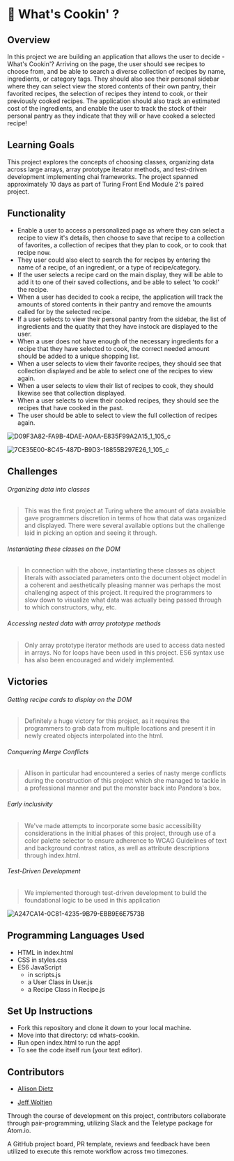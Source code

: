 # 🍔 What's Cookin' ? 
  
## Overview 

In this project we are building an application that allows the user to decide - What's Cookin'? Arriving on the page, the user should see recipes to choose from, and be able to search a diverse collection of recipes by name, ingredients, or category tags. They should also see their personal sidebar where they can select view the stored contents of their own pantry, their favorited recipes, the selection of recipes they intend to cook, or their previously cooked recipes. 
The application should also track an estimated cost of the ingredients, and enable the user to track the stock of their personal pantry as they indicate that they will or have cooked a selected recipe!

## Learning Goals

This project explores the concepts of choosing classes, organizing data across large arrays, array prototype iterator methods, and test-driven development implementing chai frameworks. The project spanned approximately 10 days as part of Turing Front End Module 2's paired project. 

## Functionality

 - Enable a user to access a personalized page as where they can select a recipe to view it's details, then choose to save that recipe to a collection of favorites, a collection of recipes that they plan to cook, or to cook that recipe now.
- They user could also elect to search the for recipes by entering the name of a recipe, of an ingredient, or a type of recipe/category.
- If the user selects a recipe card on the main display, they will be able to add it to one of their saved collections, and be able to select 'to cook!' the recipe.
- When a user has decided to cook a recipe, the application will track the amounts of stored contents in their pantry and remove the amounts called for by the selected recipe.
- If a user selects to view their personal pantry from the sidebar, the list of ingredients and the quatity that they have instock are displayed to the user.
- When a user does not have enough of the necessary ingredients for a recipe that they have selected to cook, the correct needed amount should be added to a unique shopping list.
- When a user selects to view their favorite recipes, they should see that collection displayed and be able to select one of the recipes to view again.
- When a user selects to view their list of recipes to cook, they should likewise see that collection displayed.
- When a user selects to view their cooked recipes, they should see the recipes that have cooked in the past.
- The user should be able to select to view the full collection of recipes again.

![D09F3A82-FA9B-4DAE-A0AA-E835F99A2A15_1_105_c](https://user-images.githubusercontent.com/64617223/96833229-4ded8f00-13fd-11eb-83ef-d5aeda9ae80b.jpeg)

![7CE35E00-8C45-487D-B9D3-18855B297E26_1_105_c](https://user-images.githubusercontent.com/64617223/96833369-8a20ef80-13fd-11eb-84f8-4ce8b1e16247.jpeg)

## Challenges 


###### Organizing data into classes
  > This was the first project at Turing where the amount of data avaialble gave programmers discretion in terms of how that data was organized and displayed. There were several available options but the challenge laid in picking an option and seeing it through.
  

###### Instantiating these classes on the DOM
  > In connection with the above, instantiating these classes as object literals with associated parameters onto the document object model in a coherent and aesthetically pleasing manner was perhaps the most challenging aspect of this project. It required the programmers to slow down to visualize what data was actually being passed through to which constructors, why, etc. 
  

###### Accessing nested data with array prototype methods
  > Only array prototype iterator methods are used to access data nested in arrays. No for loops have been used in this project. ES6 syntax use has also been encouraged and widely implemented. 
  
## Victories

###### Getting recipe cards to display on the DOM 
  > Definitely a huge victory for this project, as it requires the programmers to grab data from multiple locations and present it in newly created objects interpolated into the html. 

###### Conquering Merge Conflicts
  > Allison in particular had encountered a series of nasty merge conflicts during the construction of this project which she managed to tackle in a professional manner and put the monster back into Pandora's box.
  

###### Early inclusivity
  > We've made attempts to incorporate some basic accessibility considerations in the initial phases of this project, through use of a color palette selector to ensure adherence to WCAG Guidelines of text and background contrast ratios, as well as attribute descriptions through index.html.

###### Test-Driven Development
  > We implemented thorough test-driven development to build the foundational logic to be used in this application
  
  ![A247CA14-0C81-4235-9B79-EBB9E6E7573B](https://user-images.githubusercontent.com/64617223/96832109-75435c80-13fb-11eb-839c-76f37114a540.jpeg)
  
## Programming Languages Used
- HTML in index.html
- CSS in styles.css
- ES6 JavaScript
  - in scripts.js
  - a User Class in User.js
  - a Recipe Class in Recipe.js
  
## Set Up Instructions
- Fork this repository and clone it down to your local machine.
- Move into that directory: cd whats-cookin.
- Run open index.html to run the app!
- To see the code itself run (your text editor).
  
## Contributors

- [Allison Dietz](https://www.github.com/dietza)

- [Jeff Woltjen](https://www.github.com/JWoltjen)

Through the course of development on this project, contributors collaborate through pair-programming, utilizing Slack and the Teletype package for Atom.io.

A GitHub project board, PR template, reviews and feedback have been utilized to execute this remote workflow across two timezones.
